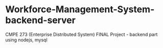 # Workforce-Management-System-backend-server
CMPE 273 (Enterprise Distributed System) FINAL Project - backend part using nodejs, mysql
